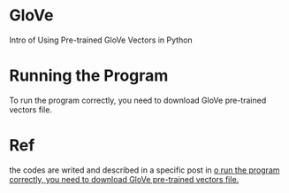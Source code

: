 # GloVe
Intro of Using Pre-trained GloVe Vectors in Python
# Running the Program
To run the program correctly, you need to download GloVe pre-trained vectors file.
# Ref
the codes are writed and described in a specific post in [o run the program correctly, you need to download GloVe pre-trained vectors file.](Ref)
